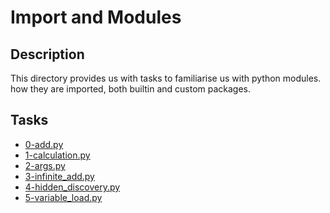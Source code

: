 # Import and Modules

## Description
This directory provides us with tasks to familiarise us with python modules.
how they are imported, both builtin and custom packages.

## Tasks
* [0-add.py](0-add.py)
* [1-calculation.py](1-calculation.py)
* [2-args.py](2-args.py)
* [3-infinite_add.py](3-infinite_add.py)
* [4-hidden_discovery.py](4-hidden_discovery.py)
* [5-variable_load.py](5-variable_load.py)
